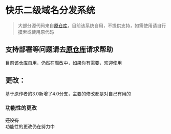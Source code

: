 # 快乐二级域名分发系统
> 大部分源代码来自[原仓库](https://github.com/klsf/kldns)，目前该系统自用，不提供支持，如需使用请自行摸索或使用原代码

## 支持部署等问题请去[原仓库](https://github.com/klsf/kldns)请求帮助
目前该仓库自用，仍然在魔改中，如果你有需要，欢迎使用

## 更改：
基于原作者的3.0新增了4.0分支，主要的修改都是对自己有用的
### 功能性的更改
~~还没有~~  
功能性的更改仍在努力中
